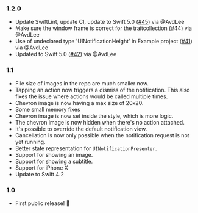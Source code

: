 ### 1.2.0

- Update SwiftLint, update CI, update to Swift 5.0 ([#45](https://github.com/WeTransfer/UINotifications/pull/45)) via @AvdLee
- Make sure the window frame is correct for the traitcollection ([#44](https://github.com/WeTransfer/UINotifications/pull/44)) via @AvdLee
- Use of undeclared type 'UINotificationHeight' in Example project ([#41](https://github.com/WeTransfer/UINotifications/issues/41)) via @AvdLee
- Updated to Swift 5.0 ([#42](https://github.com/WeTransfer/UINotifications/pull/42)) via @AvdLee

### 1.1
- File size of images in the repo are much smaller now.
- Tapping an action now triggers a dismiss of the notification. This also fixes the issue where actions would be called multiple times.
- Chevron image is now having a max size of 20x20.
- Some small memory fixes
- Chevron image is now set inside the style, which is more logic.
- The chevron image is now hidden when there's no action attached.
- It's possible to override the default notification view.
- Cancellation is now only possible when the notification request is not yet running.
- Better state representation for `UINotificationPresenter`.
- Support for showing an image.
- Support for showing a subtitle.
- Support for iPhone X
- Update to Swift 4.2

### 1.0

- First public release! 🎉
